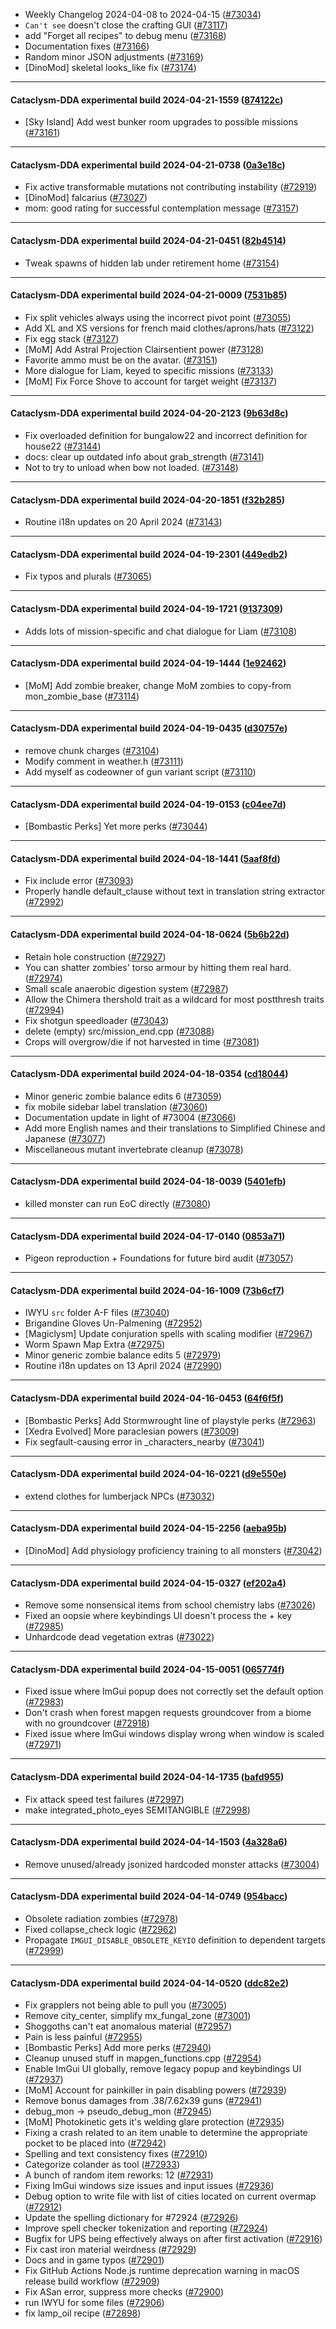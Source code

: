 * Weekly Changelog 2024-04-08 to 2024-04-15 ([#73034](https://github.com/CleverRaven/Cataclysm-DDA/pull/73034))
* `Can't see` doesn't close the crafting GUI ([#73117](https://github.com/CleverRaven/Cataclysm-DDA/pull/73117))
* add "Forget all recipes" to debug menu ([#73168](https://github.com/CleverRaven/Cataclysm-DDA/pull/73168))
* Documentation fixes ([#73166](https://github.com/CleverRaven/Cataclysm-DDA/pull/73166))
* Random minor JSON adjustments ([#73169](https://github.com/CleverRaven/Cataclysm-DDA/pull/73169))
* [DinoMod] skeletal looks_like fix ([#73174](https://github.com/CleverRaven/Cataclysm-DDA/pull/73174))

---

#### Cataclysm-DDA experimental build 2024-04-21-1559 ([874122c](https://github.com/CleverRaven/Cataclysm-DDA/releases/tag/cdda-experimental-2024-04-21-1559))

* [Sky Island] Add west bunker room upgrades to possible missions ([#73161](https://github.com/CleverRaven/Cataclysm-DDA/pull/73161))

---

#### Cataclysm-DDA experimental build 2024-04-21-0738 ([0a3e18c](https://github.com/CleverRaven/Cataclysm-DDA/releases/tag/cdda-experimental-2024-04-21-0738))

* Fix active transformable mutations not contributing instability ([#72919](https://github.com/CleverRaven/Cataclysm-DDA/pull/72919))
* [DinoMod] falcarius ([#73027](https://github.com/CleverRaven/Cataclysm-DDA/pull/73027))
* mom: good rating for successful contemplation message ([#73157](https://github.com/CleverRaven/Cataclysm-DDA/pull/73157))

---

#### Cataclysm-DDA experimental build 2024-04-21-0451 ([82b4514](https://github.com/CleverRaven/Cataclysm-DDA/releases/tag/cdda-experimental-2024-04-21-0451))

* Tweak spawns of hidden lab under retirement home ([#73154](https://github.com/CleverRaven/Cataclysm-DDA/pull/73154))

---

#### Cataclysm-DDA experimental build 2024-04-21-0009 ([7531b85](https://github.com/CleverRaven/Cataclysm-DDA/releases/tag/cdda-experimental-2024-04-21-0009))

* Fix split vehicles always using the incorrect pivot point ([#73055](https://github.com/CleverRaven/Cataclysm-DDA/pull/73055))
* Add XL and XS versions for french maid clothes/aprons/hats ([#73122](https://github.com/CleverRaven/Cataclysm-DDA/pull/73122))
* Fix egg stack ([#73127](https://github.com/CleverRaven/Cataclysm-DDA/pull/73127))
* [MoM] Add Astral Projection Clairsentient power ([#73128](https://github.com/CleverRaven/Cataclysm-DDA/pull/73128))
* Favorite ammo must be on the avatar. ([#73151](https://github.com/CleverRaven/Cataclysm-DDA/pull/73151))
* More dialogue for Liam, keyed to specific missions ([#73133](https://github.com/CleverRaven/Cataclysm-DDA/pull/73133))
* [MoM] Fix Force Shove to account for target weight ([#73137](https://github.com/CleverRaven/Cataclysm-DDA/pull/73137))

---

#### Cataclysm-DDA experimental build 2024-04-20-2123 ([9b63d8c](https://github.com/CleverRaven/Cataclysm-DDA/releases/tag/cdda-experimental-2024-04-20-2123))

* Fix overloaded definition for bungalow22 and incorrect definition for house22 ([#73144](https://github.com/CleverRaven/Cataclysm-DDA/pull/73144))
* docs: clear up outdated info about grab_strength ([#73141](https://github.com/CleverRaven/Cataclysm-DDA/pull/73141))
* Not to try to unload when bow not loaded. ([#73148](https://github.com/CleverRaven/Cataclysm-DDA/pull/73148))

---

#### Cataclysm-DDA experimental build 2024-04-20-1851 ([f32b285](https://github.com/CleverRaven/Cataclysm-DDA/releases/tag/cdda-experimental-2024-04-20-1851))

* Routine i18n updates on 20 April 2024 ([#73143](https://github.com/CleverRaven/Cataclysm-DDA/pull/73143))

---

#### Cataclysm-DDA experimental build 2024-04-19-2301 ([449edb2](https://github.com/CleverRaven/Cataclysm-DDA/releases/tag/cdda-experimental-2024-04-19-2301))

* Fix typos and plurals ([#73065](https://github.com/CleverRaven/Cataclysm-DDA/pull/73065))

---

#### Cataclysm-DDA experimental build 2024-04-19-1721 ([9137309](https://github.com/CleverRaven/Cataclysm-DDA/releases/tag/cdda-experimental-2024-04-19-1721))

* Adds lots of mission-specific and chat dialogue for Liam ([#73108](https://github.com/CleverRaven/Cataclysm-DDA/pull/73108))

---

#### Cataclysm-DDA experimental build 2024-04-19-1444 ([1e92462](https://github.com/CleverRaven/Cataclysm-DDA/releases/tag/cdda-experimental-2024-04-19-1444))

* [MoM] Add zombie breaker, change MoM zombies to copy-from mon_zombie_base ([#73114](https://github.com/CleverRaven/Cataclysm-DDA/pull/73114))

---

#### Cataclysm-DDA experimental build 2024-04-19-0435 ([d30757e](https://github.com/CleverRaven/Cataclysm-DDA/releases/tag/cdda-experimental-2024-04-19-0435))

* remove chunk charges ([#73104](https://github.com/CleverRaven/Cataclysm-DDA/pull/73104))
* Modify comment in weather.h ([#73111](https://github.com/CleverRaven/Cataclysm-DDA/pull/73111))
* Add myself as codeowner of gun variant script ([#73110](https://github.com/CleverRaven/Cataclysm-DDA/pull/73110))

---

#### Cataclysm-DDA experimental build 2024-04-19-0153 ([c04ee7d](https://github.com/CleverRaven/Cataclysm-DDA/releases/tag/cdda-experimental-2024-04-19-0153))

* [Bombastic Perks] Yet more perks ([#73044](https://github.com/CleverRaven/Cataclysm-DDA/pull/73044))

---

#### Cataclysm-DDA experimental build 2024-04-18-1441 ([5aaf8fd](https://github.com/CleverRaven/Cataclysm-DDA/releases/tag/cdda-experimental-2024-04-18-1441))

* Fix include error ([#73093](https://github.com/CleverRaven/Cataclysm-DDA/pull/73093))
* Properly handle default_clause without text in translation string extractor ([#72992](https://github.com/CleverRaven/Cataclysm-DDA/pull/72992))

---

#### Cataclysm-DDA experimental build 2024-04-18-0624 ([5b6b22d](https://github.com/CleverRaven/Cataclysm-DDA/releases/tag/cdda-experimental-2024-04-18-0624))

* Retain hole construction ([#72927](https://github.com/CleverRaven/Cataclysm-DDA/pull/72927))
* You can shatter zombies' torso armour by hitting them real hard. ([#72974](https://github.com/CleverRaven/Cataclysm-DDA/pull/72974))
* Small scale anaerobic digestion system ([#72987](https://github.com/CleverRaven/Cataclysm-DDA/pull/72987))
* Allow the Chimera thershold trait as a wildcard for most postthresh traits ([#72994](https://github.com/CleverRaven/Cataclysm-DDA/pull/72994))
* Fix shotgun speedloader ([#73043](https://github.com/CleverRaven/Cataclysm-DDA/pull/73043))
* delete (empty) src/mission_end.cpp ([#73088](https://github.com/CleverRaven/Cataclysm-DDA/pull/73088))
* Crops will overgrow/die if not harvested in time ([#73081](https://github.com/CleverRaven/Cataclysm-DDA/pull/73081))

---

#### Cataclysm-DDA experimental build 2024-04-18-0354 ([cd18044](https://github.com/CleverRaven/Cataclysm-DDA/releases/tag/cdda-experimental-2024-04-18-0354))

* Minor generic zombie balance edits 6 ([#73059](https://github.com/CleverRaven/Cataclysm-DDA/pull/73059))
* fix mobile sidebar label translation ([#73060](https://github.com/CleverRaven/Cataclysm-DDA/pull/73060))
* Documentation update in light of #73004 ([#73066](https://github.com/CleverRaven/Cataclysm-DDA/pull/73066))
* Add more English names and their translations to Simplified Chinese and Japanese ([#73077](https://github.com/CleverRaven/Cataclysm-DDA/pull/73077))
* Miscellaneous mutant invertebrate cleanup ([#73078](https://github.com/CleverRaven/Cataclysm-DDA/pull/73078))

---

#### Cataclysm-DDA experimental build 2024-04-18-0039 ([5401efb](https://github.com/CleverRaven/Cataclysm-DDA/releases/tag/cdda-experimental-2024-04-18-0039))

* killed monster can run EoC directly ([#73080](https://github.com/CleverRaven/Cataclysm-DDA/pull/73080))

---

#### Cataclysm-DDA experimental build 2024-04-17-0140 ([0853a71](https://github.com/CleverRaven/Cataclysm-DDA/releases/tag/cdda-experimental-2024-04-17-0140))

* Pigeon reproduction + Foundations for future bird audit ([#73057](https://github.com/CleverRaven/Cataclysm-DDA/pull/73057))

---

#### Cataclysm-DDA experimental build 2024-04-16-1009 ([73b6cf7](https://github.com/CleverRaven/Cataclysm-DDA/releases/tag/cdda-experimental-2024-04-16-1009))

* IWYU `src` folder A-F files ([#73040](https://github.com/CleverRaven/Cataclysm-DDA/pull/73040))
* Brigandine Gloves Un-Palmening ([#72952](https://github.com/CleverRaven/Cataclysm-DDA/pull/72952))
* [Magiclysm] Update conjuration spells with scaling modifier ([#72967](https://github.com/CleverRaven/Cataclysm-DDA/pull/72967))
* Worm Spawn Map Extra ([#72975](https://github.com/CleverRaven/Cataclysm-DDA/pull/72975))
* Minor generic zombie balance edits 5 ([#72979](https://github.com/CleverRaven/Cataclysm-DDA/pull/72979))
* Routine i18n updates on 13 April 2024 ([#72990](https://github.com/CleverRaven/Cataclysm-DDA/pull/72990))

---

#### Cataclysm-DDA experimental build 2024-04-16-0453 ([64f6f5f](https://github.com/CleverRaven/Cataclysm-DDA/releases/tag/cdda-experimental-2024-04-16-0453))

* [Bombastic Perks] Add Stormwrought line of playstyle perks ([#72963](https://github.com/CleverRaven/Cataclysm-DDA/pull/72963))
* [Xedra Evolved] More paraclesian powers ([#73009](https://github.com/CleverRaven/Cataclysm-DDA/pull/73009))
* Fix segfault-causing error in _characters_nearby ([#73041](https://github.com/CleverRaven/Cataclysm-DDA/pull/73041))

---

#### Cataclysm-DDA experimental build 2024-04-16-0221 ([d9e550e](https://github.com/CleverRaven/Cataclysm-DDA/releases/tag/cdda-experimental-2024-04-16-0221))

* extend clothes for lumberjack NPCs ([#73032](https://github.com/CleverRaven/Cataclysm-DDA/pull/73032))

---

#### Cataclysm-DDA experimental build 2024-04-15-2256 ([aeba95b](https://github.com/CleverRaven/Cataclysm-DDA/releases/tag/cdda-experimental-2024-04-15-2256))

* [DinoMod] Add physiology proficiency training to all monsters ([#73042](https://github.com/CleverRaven/Cataclysm-DDA/pull/73042))

---

#### Cataclysm-DDA experimental build 2024-04-15-0327 ([ef202a4](https://github.com/CleverRaven/Cataclysm-DDA/releases/tag/cdda-experimental-2024-04-15-0327))

* Remove some nonsensical items from school chemistry labs ([#73026](https://github.com/CleverRaven/Cataclysm-DDA/pull/73026))
* Fixed an oopsie where keybindings UI doesn't process the + key ([#72985](https://github.com/CleverRaven/Cataclysm-DDA/pull/72985))
* Unhardcode dead vegetation extras ([#73022](https://github.com/CleverRaven/Cataclysm-DDA/pull/73022))

---

#### Cataclysm-DDA experimental build 2024-04-15-0051 ([065774f](https://github.com/CleverRaven/Cataclysm-DDA/releases/tag/cdda-experimental-2024-04-15-0051))

* Fixed issue where ImGui popup does not correctly set the default option ([#72983](https://github.com/CleverRaven/Cataclysm-DDA/pull/72983))
* Don't crash when forest mapgen requests groundcover from a biome with no groundcover ([#72918](https://github.com/CleverRaven/Cataclysm-DDA/pull/72918))
* Fixed issue where ImGui windows display wrong when window is scaled ([#72971](https://github.com/CleverRaven/Cataclysm-DDA/pull/72971))

---

#### Cataclysm-DDA experimental build 2024-04-14-1735 ([bafd955](https://github.com/CleverRaven/Cataclysm-DDA/releases/tag/cdda-experimental-2024-04-14-1735))

* Fix attack speed test failures ([#72997](https://github.com/CleverRaven/Cataclysm-DDA/pull/72997))
* make integrated_photo_eyes SEMITANGIBLE ([#72998](https://github.com/CleverRaven/Cataclysm-DDA/pull/72998))

---

#### Cataclysm-DDA experimental build 2024-04-14-1503 ([4a328a6](https://github.com/CleverRaven/Cataclysm-DDA/releases/tag/cdda-experimental-2024-04-14-1503))

* Remove unused/already jsonized hardcoded monster attacks ([#73004](https://github.com/CleverRaven/Cataclysm-DDA/pull/73004))

---

#### Cataclysm-DDA experimental build 2024-04-14-0749 ([954bacc](https://github.com/CleverRaven/Cataclysm-DDA/releases/tag/cdda-experimental-2024-04-14-0749))

* Obsolete radiation zombies ([#72978](https://github.com/CleverRaven/Cataclysm-DDA/pull/72978))
* Fixed collapse_check logic ([#72962](https://github.com/CleverRaven/Cataclysm-DDA/pull/72962))
* Propagate `IMGUI_DISABLE_OBSOLETE_KEYIO` definition to dependent targets ([#72999](https://github.com/CleverRaven/Cataclysm-DDA/pull/72999))

---

#### Cataclysm-DDA experimental build 2024-04-14-0520 ([ddc82e2](https://github.com/CleverRaven/Cataclysm-DDA/releases/tag/cdda-experimental-2024-04-14-0520))

* Fix grapplers not being able to pull you ([#73005](https://github.com/CleverRaven/Cataclysm-DDA/pull/73005))
* Remove city_center, simplify mx_fungal_zone ([#73001](https://github.com/CleverRaven/Cataclysm-DDA/pull/73001))
* Shoggoths can't eat anomalous material ([#72957](https://github.com/CleverRaven/Cataclysm-DDA/pull/72957))
* Pain is less painful ([#72955](https://github.com/CleverRaven/Cataclysm-DDA/pull/72955))
* [Bombastic Perks] Add more perks ([#72940](https://github.com/CleverRaven/Cataclysm-DDA/pull/72940))
* Cleanup unused stuff in mapgen_functions.cpp ([#72954](https://github.com/CleverRaven/Cataclysm-DDA/pull/72954))
* Enable ImGui UI globally, remove legacy popup and keybindings UI ([#72937](https://github.com/CleverRaven/Cataclysm-DDA/pull/72937))
* [MoM] Account for painkiller in pain disabling powers ([#72939](https://github.com/CleverRaven/Cataclysm-DDA/pull/72939))
* Remove bonus damages from .38/7.62x39 guns ([#72941](https://github.com/CleverRaven/Cataclysm-DDA/pull/72941))
* debug_mon -> pseudo_debug_mon ([#72945](https://github.com/CleverRaven/Cataclysm-DDA/pull/72945))
* [MoM] Photokinetic gets it's welding glare protection ([#72935](https://github.com/CleverRaven/Cataclysm-DDA/pull/72935))
* Fixing a crash related to an item unable to determine the appropriate pocket to be placed into  ([#72942](https://github.com/CleverRaven/Cataclysm-DDA/pull/72942))
* Spelling and text consistency fixes ([#72910](https://github.com/CleverRaven/Cataclysm-DDA/pull/72910))
* Categorize colander as tool ([#72933](https://github.com/CleverRaven/Cataclysm-DDA/pull/72933))
* A bunch of random item reworks: 12 ([#72931](https://github.com/CleverRaven/Cataclysm-DDA/pull/72931))
* Fixing ImGui windows size issues and input issues ([#72936](https://github.com/CleverRaven/Cataclysm-DDA/pull/72936))
* Debug option to write file with list of cities located on current overmap ([#72912](https://github.com/CleverRaven/Cataclysm-DDA/pull/72912))
* Update the spelling dictionary for #72924 ([#72926](https://github.com/CleverRaven/Cataclysm-DDA/pull/72926))
* Improve spell checker tokenization and reporting ([#72924](https://github.com/CleverRaven/Cataclysm-DDA/pull/72924))
* Bugfix for UPS being effectively always on after first activation ([#72916](https://github.com/CleverRaven/Cataclysm-DDA/pull/72916))
* Fix cast iron material weirdness ([#72929](https://github.com/CleverRaven/Cataclysm-DDA/pull/72929))
* Docs and in game typos ([#72901](https://github.com/CleverRaven/Cataclysm-DDA/pull/72901))
* Fix GitHub Actions Node.js runtime deprecation warning in macOS release build workflow ([#72909](https://github.com/CleverRaven/Cataclysm-DDA/pull/72909))
* Fix ASan error, suppress more checks ([#72900](https://github.com/CleverRaven/Cataclysm-DDA/pull/72900))
* run IWYU for some files ([#72906](https://github.com/CleverRaven/Cataclysm-DDA/pull/72906))
* fix lamp_oil recipe ([#72898](https://github.com/CleverRaven/Cataclysm-DDA/pull/72898))
